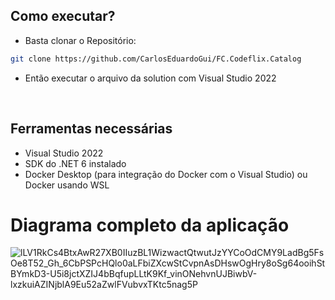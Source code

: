 ## Como executar?

- Basta clonar o Repositório:
```sh
git clone https://github.com/CarlosEduardoGui/FC.Codeflix.Catalog
```

- Então executar o arquivo da solution com Visual Studio 2022

<br />

## Ferramentas necessárias

- Visual Studio 2022
- SDK do .NET 6 instalado
- Docker Desktop (para integração do Docker com o Visual Studio) ou Docker usando WSL

# Diagrama completo da aplicação

![lLV1RkCs4BtxAwR27XB0IIuzBL1WizwactQtwutJzYYCoOdCMY9LadBg5FsOe8T52_Gh_6CbPSPcHQlo0aLFbiZXcwStCvpnAsDHswOgHry8oSg64ooihStBYmkD3-U5i8jctXZIJ4bBqfupLLtK9Kf_vinONehvnUJBiwbV-lxzkuiAZINjblA9Eu52aZwlFVubvxTKtc5nag5P](https://user-images.githubusercontent.com/43711772/185815236-5c04dcd1-f7f3-42a8-8a7f-0988709d534d.svg)
